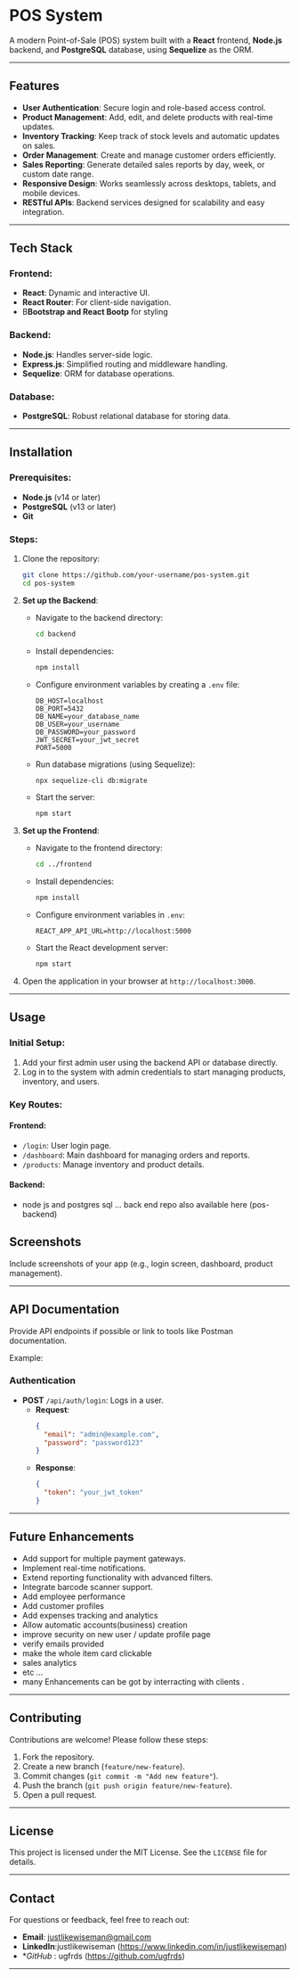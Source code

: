 # **POS System**

A modern Point-of-Sale (POS) system built with a **React** frontend, **Node.js** backend, and **PostgreSQL** database, using **Sequelize** as the ORM.

---

## **Features**

- **User Authentication**: Secure login and role-based access control.
- **Product Management**: Add, edit, and delete products with real-time updates.
- **Inventory Tracking**: Keep track of stock levels and automatic updates on sales.
- **Order Management**: Create and manage customer orders efficiently.
- **Sales Reporting**: Generate detailed sales reports by day, week, or custom date range.
- **Responsive Design**: Works seamlessly across desktops, tablets, and mobile devices.
- **RESTful APIs**: Backend services designed for scalability and easy integration.

---

## **Tech Stack**

### Frontend:

- **React**: Dynamic and interactive UI.
- **React Router**: For client-side navigation.
- B**Bootstrap and React Bootp** for styling

### Backend:

- **Node.js**: Handles server-side logic.
- **Express.js**: Simplified routing and middleware handling.
- **Sequelize**: ORM for database operations.

### Database:

- **PostgreSQL**: Robust relational database for storing data.

---

## **Installation**

### Prerequisites:

- **Node.js** (v14 or later)
- **PostgreSQL** (v13 or later)
- **Git**

### Steps:

1. Clone the repository:

   ```bash
   git clone https://github.com/your-username/pos-system.git
   cd pos-system
   ```

2. **Set up the Backend**:

   - Navigate to the backend directory:
     ```bash
     cd backend
     ```
   - Install dependencies:
     ```bash
     npm install
     ```
   - Configure environment variables by creating a `.env` file:
     ```env
     DB_HOST=localhost
     DB_PORT=5432
     DB_NAME=your_database_name
     DB_USER=your_username
     DB_PASSWORD=your_password
     JWT_SECRET=your_jwt_secret
     PORT=5000
     ```
   - Run database migrations (using Sequelize):
     ```bash
     npx sequelize-cli db:migrate
     ```
   - Start the server:
     ```bash
     npm start
     ```

3. **Set up the Frontend**:

   - Navigate to the frontend directory:
     ```bash
     cd ../frontend
     ```
   - Install dependencies:
     ```bash
     npm install
     ```
   - Configure environment variables in `.env`:
     ```env
     REACT_APP_API_URL=http://localhost:5000
     ```
   - Start the React development server:
     ```bash
     npm start
     ```

4. Open the application in your browser at `http://localhost:3000`.

---

## **Usage**

### Initial Setup:

1. Add your first admin user using the backend API or database directly.
2. Log in to the system with admin credentials to start managing products, inventory, and users.

### Key Routes:

#### Frontend:

- `/login`: User login page.
- `/dashboard`: Main dashboard for managing orders and reports.
- `/products`: Manage inventory and product details.

#### Backend:

-  node js and postgres sql ... back end repo also available here (pos-backend)

## **Screenshots**

Include screenshots of your app (e.g., login screen, dashboard, product management).

---

## **API Documentation**

Provide API endpoints if possible or link to tools like Postman documentation.

Example:

### **Authentication**

- **POST** `/api/auth/login`: Logs in a user.
  - **Request**:
    ```json
    {
      "email": "admin@example.com",
      "password": "password123"
    }
    ```
  - **Response**:
    ```json
    {
      "token": "your_jwt_token"
    }
    ```

---

## **Future Enhancements**

- Add support for multiple payment gateways.
- Implement real-time notifications.
- Extend reporting functionality with advanced filters.
- Integrate barcode scanner support.
- Add employee performance
- Add customer profiles
- Add expenses tracking and analytics
- Allow automatic accounts(business) creation
- improve security on new user / update profile page
- verify emails provided
- make the whole item card clickable
-  sales analytics
-  etc ...
-  many Enhancements can be got by interracting with clients .

---

## **Contributing**

Contributions are welcome! Please follow these steps:

1. Fork the repository.
2. Create a new branch (`feature/new-feature`).
3. Commit changes (`git commit -m "Add new feature"`).
4. Push the branch (`git push origin feature/new-feature`).
5. Open a pull request.

---

## **License**

This project is licensed under the MIT License. See the `LICENSE` file for details.

---

## **Contact**

For questions or feedback, feel free to reach out:

- **Email**: justlikewiseman@gmail.com
- **LinkedIn**:justlikewiseman (https://www.linkedin.com/in/justlikewiseman)
- **GitHub* : ugfrds (https://github.com/ugfrds)

---
